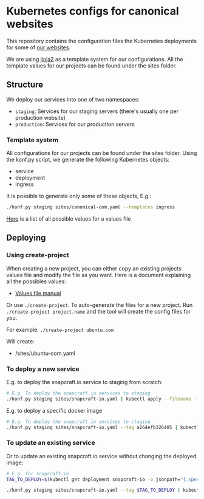 # Kubernetes configs for canonical websites

This repository contains the configuration files the Kubernetes deployments for some of [our websites](https://github.com/canonical-websites).

We are using [jinja2](https://jinja.palletsprojects.com/) as a template system for our configurations. All the template values for our projects can be found under the sites folder.

## Structure

We deploy our services into one of two namespaces:

- `staging`: Services for our staging servers (there's usually one per production website)
- `production`: Services for our production servers

### Template system
All configurations for our projects can be found under the sites folder. Using the konf.py script, we generate the following Kubernetes objects:
- service
- deployment
- ingress

It is possible to generate only some of these objects, E.g.:
``` bash
./konf.py staging sites/canonical-com.yaml --templates ingress
```

[Here](sites/README.md) is a list of all possible values for a values file

## Deploying

### Using create-project

When creating a new project, you can either copy an existing projects values file and modify the file as you want. Here is a document explaining all the possibles values:

- [Values file manual](sites/README.md)

Or use `./create-project`. To auto-generate the files for a new project. Run `./create-project project.name` and the tool will create the config files for you.

For example:
`./create-project ubuntu.com`

Will create:
 - /sites/ubuntu-com.yaml

### To deploy a new service

E.g. to deploy the snapcraft.io service to staging from scratch:

``` bash
# E.g. To deploy the snapcraft.io services to staging
./konf.py staging sites/snapcraft-io.yaml | kubectl apply --filename -
```

E.g. to deploy a specific docker image

``` bash
# E.g. To deploy the snapcraft.io services to staging
./konf.py staging sites/snapcraft-io.yaml --tag a264efb326485 | kubectl apply --filename -
```

### To update an existing service

Or to update an existing snapcraft.io service without changing the deployed image:

``` bash
# E.g. for snapcraft.io
TAG_TO_DEPLOY=$(kubectl get deployment snapcraft-io -o jsonpath="{.spec.template.spec.containers[*].image}" | grep -P -o '(?<=:)[^:]*$')

./konf.py staging sites/snapcraft-io.yaml --tag $TAG_TO_DEPLOY | kubectl apply --filename -
```
